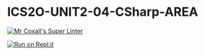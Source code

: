# ICS2O-UNIT2-04-CSharp-AREA

[![Mr Coxall's Super Linter](https://github.com/Alex-Nelson-1/ICS2O-UNIT3-01-CSharp-AREA-OF-TRAPAZOID/workflows/Mr%20Coxall's%20Super%20Linter/badge.svg)](https://github.com/Alex-Nelson-1/ICS2O-UNIT3-01-CSharp-AREA-OF-TRAPAZOID/actions/)

[![Run on Repl.it](https://repl.it/badge/github/Alex-Nelson-1/ICS2O-UNIT3-01-CSharp-AREA-OF-TRAPAZOID)](https://repl.it/github/Alex-Nelson-1/ICS2O-UNIT3-01-CSharp-AREA-OF-TRAPAZOID)
